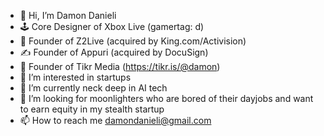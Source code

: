- 👋 Hi, I’m Damon Danieli
- 🕹️ Core Designer of Xbox Live (gamertag: d)
- 👾 Founder of Z2Live (acquired by King.com/Activision)
- ✍️ Founder of Appuri (acquired by DocuSign)
- 📲 Founder of Tikr Media (https://tikr.is/@damon)
- 👀 I’m interested in startups
- 🌱 I’m currently neck deep in AI tech
- 💞️ I’m looking for moonlighters who are bored of their dayjobs and want to earn equity in my stealth startup
- 📫 How to reach me damondanieli@gmail.com

<!---
ddanieli/ddanieli is a ✨ special ✨ repository because its `README.md` (this file) appears on your GitHub profile.
You can click the Preview link to take a look at your changes.
--->

